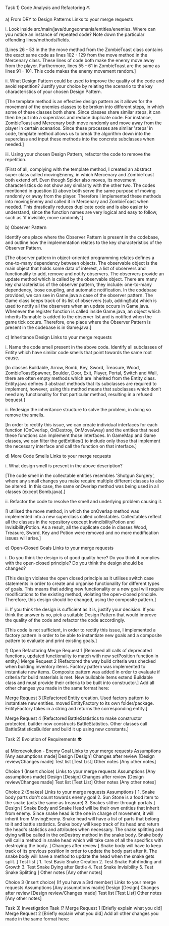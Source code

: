 Task 1) Code Analysis and Refactoring ⛏️

a) From DRY to Design Patterns
Links to your merge requests

i. Look inside src/main/java/dungeonmania/entities/enemies. Where can you notice an instance of repeated code? Note down the particular offending lines/methods/fields.

[Lines 26 - 53 in the the move method from the ZombieToast class contains the exact same code as lines 102 - 129 from the move method in the Mercenary class. These lines of code both make the enemy move away from the player. Furthermore, lines 55 - 61 in ZombieToast are the same as lines 91 - 101. This code makes the enemy movement random.]

ii. What Design Pattern could be used to improve the quality of the code and avoid repetition? Justify your choice by relating the scenario to the key characteristics of your chosen Design Pattern.

[The template method is an effective design pattern as it allows for the movement of the enemies classes to be broken into different steps, in which some of these classes both share. Since classes share similar steps, it can then be put into a superclass and reduce duplicate code. For instance, ZombieToast and Mercenary both move randomly and move away from the player in certain scenarios. Since these processes are similar 'steps' in code, template method allows us to break the algorithm down into the superclass and input these methods into the concrete subclasses when needed.]

iii. Using your chosen Design Pattern, refactor the code to remove the repetition.

[First of all, complying with the template method, I created an abstract super class called movingEnemy, in which Mercenary and ZombieToast both extend off. Even though Spider also moves, its movement characteristics do not show any similarity with the other two. The codes mentioned in question (i) above both serve the same purpose of moving randomly or away from the player. Therefore I implemented these methods into movingEnemy and called it in Mercenary and ZombieToast when needed. This drastically reduces duplicate code and is also easier to understand, since the function names are very logical and easy to follow, such as 'if invisible, move randomly'.]

b) Observer Pattern

Identify one place where the Observer Pattern is present in the codebase, and outline how the implementation relates to the key characteristics of the Observer Pattern.

[The observer pattern in object-oriented programming relates defines a one-to-many dependency between objects. The observable object is the main object that holds some data of interest, a list of observers and functionality to add, remove and notify observers. The observers provide an update method which is called by the observable object. There are many key characteristics of the observer pattern, they include: one-to-many dependency, loose coupling, and automatic notification. In the codebase provided, we can see in Game.java a case of the observer pattern. The Game class keeps track of its list of observers (sub, addingSub) which is used to notify all the observers when an update occurs in Game.java. Whenever the register function is called inside Game.java, an object which inherits Runnable is added to the observer list and is notified when the game tick occurs. Therefore, one place where the Observer Pattern is present in the codebase is in Game.java.]

c) Inheritance Design
Links to your merge requests

i. Name the code smell present in the above code. Identify all subclasses of Entity which have similar code smells that point towards the same root cause.

[In classes Buildable, Arrow, Bomb, Key, Sword, Treasure, Wood, ZombieToastSpawner, Boulder, Door, Exit, Player, Portal, Switch and Wall, there are often empty methods which are inherited from the Entity class. Entity.java defines 3 abstract methods that its subclasses are required to implement, however, using this method means that subclasses which don’t need any functionality for that particular method, resulting in a refused bequest.]

ii. Redesign the inheritance structure to solve the problem, in doing so remove the smells.

[In order to rectify this issue, we can create individual interfaces for each function (OnOverlap, OnDestroy, OnMoveAway) and the entities that need these functions can implement those interfaces. In GameMap and Game classes, we can filter the getEntities() to include only those that implement the necessary interface and call the function on that interface.]

d) More Code Smells
Links to your merge requests

i. What design smell is present in the above description?

[The code smell in the collectable entities resembles 'Shotgun Surgery', where any small changes you make require multiple different classes to also be altered. In this case, the same onOverlap method was being used in all classes (except Bomb.java).]

ii. Refactor the code to resolve the smell and underlying problem causing it.

[I utilised the move method, in which the onOverlap method was implemented into a new superclass called collectables. Collectables reflect all the classes in the repository execept InvincibilityPotion and InvisibilityPotion. As a result, all the duplicate code in classes Wood, Treasure, Sword, Key and Potion were removed and no more modification issues will arise.]

e) Open-Closed Goals
Links to your merge requests

i. Do you think the design is of good quality here? Do you think it complies with the open-closed principle? Do you think the design should be changed?

[This design violates the open closed principle as it utilises switch case statements in order to create and organise functionality for different types of goals. This means that adding new functionality or a new goal will require modifications to the existing method, violating the open-closed principle. Therefore, this design should be changed, using the composite pattern.]

ii. If you think the design is sufficient as it is, justify your decision. If you think the answer is no, pick a suitable Design Pattern that would improve the quality of the code and refactor the code accordingly.

[This code is not sufficient, in order to rectify this issue, I implemented a factory pattern in order to be able to instantiate new goals and a composite pattern to evaluate and print existing goals.]

f) Open Refactoring
Merge Request 1
[Removed all calls of deprecated functions, updated functionality to match with new setPosition function in entity.]
Merge Request 2
[Refactored the way build criteria was checked when building inventory items. Factory pattern was implemented to instantiate new items. 
Composite pattern was added in order to evaluate if criteria for build materials is met. New buildable items extend Buildable class and 
must provide their criteria to be built into constructor.]
Add all other changes you made in the same format here:

Merge Request 3
[Refactored Entity creation. Used factory pattern to instantiate new entities. moved EntityFactory to its own folder/package. EntityFactory takes in a string and returns the corresponding entity.]

Merge Request 4
[Refactored BattleStatistics to make constructor protected, builder now constructs BattleStatistics. Other classes call BattleStatisticsBuilder and build it up using new constants.]

Task 2) Evolution of Requirements 👽


a) Microevolution - Enemy Goal
Links to your merge requests
Assumptions
[Any assumptions made]
Design
[Design]
Changes after review
[Design review/Changes made]
Test list
[Test List]
Other notes
[Any other notes]

Choice 1 (Insert choice)
Links to your merge requests
Assumptions
[Any assumptions made]
Design
[Design]
Changes after review
[Design review/Changes made]
Test list
[Test List]
Other notes
[Any other notes]

Choice 2 (Snakes)
Links to your merge requests
Assumptions
[
    1. Snake body parts don't count towards enemy goal
    2. Sun Stone is a food item to the snake (acts the same as treasure)
    3. Snakes slither through portals
]
Design
[
    Snake Body and Snake Head will be their own entities that inherit from enemy. Since snake head is the one in charge of movement, it will 
    inherit from MovingEnemy. Snake head will have a list of parts that belong to it and battle statistics. Snake body will keep track of its head
    and return the head's statistics and attributes when necessary. The snake splitting and dying will be called in the onDestroy method in the
    snake body. Snake body will call a method in snake head which will take care of all the specifics with destroying the body.
]
Changes after review
[
    Snake body will have to keep track of its previous position in order to update the body part after it. The snake body will have a method to 
    update the head when the snake gets split.
]
Test list
[
    1. Test Basic Snake Creation
    2. Test Snake Pathfinding and Growth
    3. Test Snake Dying after Battle
    4. Test Snake Invisibility
    5. Test Snake Splitting
]
Other notes
[Any other notes]

Choice 3 (Insert choice) (If you have a 3rd member)
Links to your merge requests
Assumptions
[Any assumptions made]
Design
[Design]
Changes after review
[Design review/Changes made]
Test list
[Test List]
Other notes
[Any other notes]

Task 3) Investigation Task ⁉️
Merge Request 1
[Briefly explain what you did]
Merge Request 2
[Briefly explain what you did]
Add all other changes you made in the same format here: